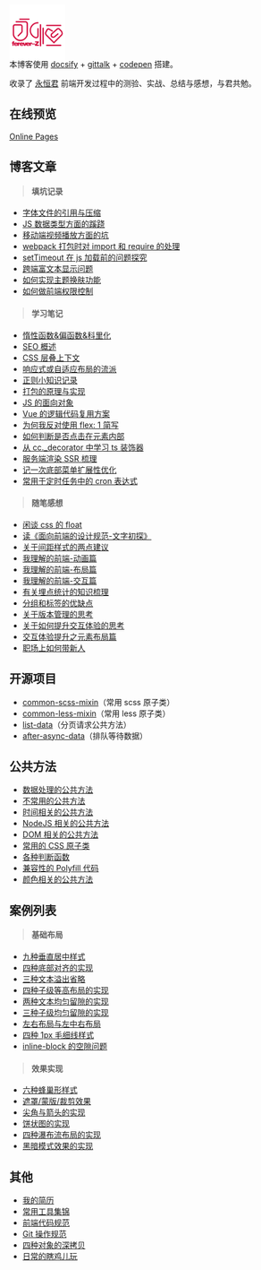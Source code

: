 <p></p>

<img src="favicon.png" width="100" style="margin:-4em 0 -1.5em" />

本博客使用 [docsify](https://docsify.js.org/#/?id=docsify) + [gittalk](https://github.com/gitalk/gitalk) + [codepen](https://codepen.io/foreverZ133/pens/public) 搭建。

收录了 [永恒君](https://github.com/forever-z-133) 前端开发过程中的测验、实战、总结与感想，与君共勉。

## 在线预览

[Online Pages](https://forever-z.cn/)

## 博客文章

> #### 填坑记录

- [字体文件的引用与压缩](https://forever-z.cn/#/./articles/topic/methods-of-custom-font-family.md)
- [JS 数据类型方面的蹊跷](https://forever-z.cn/#/./articles/topic/strangeness-of-javascript-data-type.md)
- [移动端视频播放方面的坑](https://forever-z.cn/#/./articles/topic/strangeness-of-playing-video-in-web.md)
- [webpack 打包时对 import 和 require 的处理](https://forever-z.cn/#/./articles/topic/require-async-in-webpack.md)
- [setTimeout 在 js 加载前的问题探究](https://forever-z.cn/#/./articles/topic/strangeness-between-script-load-and-timeout.md)
- [跨端富文本显示问题](https://forever-z.cn/#/./articles/topic/reasonable-use-rich-text.md)
- [如何实现主题换肤功能](https://forever-z.cn/#/./articles/topic/methods-of-custom-style-theme.md)
- [如何做前端权限控制](https://forever-z.cn/#/./articles/topic/methods-of-auth-control.md)

> #### 学习笔记

- [惰性函数&偏函数&科里化](https://forever-z.cn/#/./articles/study/currying-function.md)
- [SEO 概述](https://forever-z.cn/#/./articles/study/summary-of-seo.md)
- [CSS 层叠上下文](https://forever-z.cn/#/./articles/study/css-stacking-context.md)
- [响应式或自适应布局的流派](https://forever-z.cn/#/./articles/study/school-of-media-resize.md)
- [正则小知识记录](https://forever-z.cn/#/./articles/study/some-tips-of-regexp.md)
- [打包的原理与实现](https://forever-z.cn/#/./articles/study/principle-of-webpack.md)
- [JS 的面向对象](https://forever-z.cn/#/./articles/study/oop-in-javascript.md)
- [Vue 的逻辑代码复用方案](https://forever-z.cn/#/./articles/study/vue-logic-code-reuse.md)
- [为何我反对使用 flex: 1 简写](https://forever-z.cn/#/./articles/study/why-no-flex-abbreviation.md)
- [如何判断是否点击在元素内部](https://forever-z.cn/#/./articles/study/justify-click-inner.md)
- [从 cc._decorator 中学习 ts 装饰器](https://forever-z.cn/#/./articles/study/study-decorator-in-cocos.md)
- [服务端渲染 SSR 梳理](https://forever-z.cn/#/./articles/study/study-react-ssr.md)
- [记一次底部菜单扩展性优化](https://forever-z.cn/#/./articles/minds/menu-expandability.md)
- [常用于定时任务中的 cron 表达式](https://forever-z.cn/#/./articles/study/learn-cron-in-timeout.md)

> #### 随笔感想

- [闲谈 css 的 float](https://forever-z.cn/#/./articles/minds/bullshit-about-css-float.md)
- [读《面向前端的设计规范-文字初探》](https://forever-z.cn/#/./articles/minds/impressions-about-design-specification.md)
- [关于间距样式的两点建议](https://forever-z.cn/#/./articles/minds/suggestion-about-css-spacing.md)
- [我理解的前端-动画篇](https://forever-z.cn/#/./articles/minds/my-understanding-of-animation.md)
- [我理解的前端-布局篇](https://forever-z.cn/#/./articles/minds/my-understanding-of-layout.md)
- [我理解的前端-交互篇](https://forever-z.cn/#/./articles/minds/my-understanding-of-ux.md)
- [有关埋点统计的知识梳理](https://forever-z.cn/#/./articles/minds/summary-of-event-tracking.md)
- [分组和标签的优缺点](https://forever-z.cn/#/./articles/minds/difference-between-group-and-tag.md)
- [关于版本管理的思考](https://forever-z.cn/#/./articles/minds/think-about-branch-manager.md)
- [关于如何提升交互体验的思考](https://forever-z.cn/#/./articles/minds/how-to-promote-ux-details.md)
- [交互体验提升之元素布局篇](https://forever-z.cn/#/./articles/minds/ux-details-at-ui.md)
- [职场上如何带新人](https://forever-z.cn/#/./articles/minds/how-to-teach-new-comer.md)

## 开源项目

- [common-scss-mixin](https://www.npmjs.com/package/common-scss-mixin)（常用 scss 原子类）
- [common-less-mixin](https://www.npmjs.com/package/common-less-mixin)（常用 less 原子类）
- [list-data](https://www.npmjs.com/package/list-data)（分页请求公共方法）
- [after-async-data](https://www.npmjs.com/package/after-async-data)（排队等待数据）

## 公共方法

- [数据处理的公共方法](https://forever-z.cn/#/./pages/function/someFunction.md)
- [不常用的公共方法](https://forever-z.cn/#/./pages/function/otherFunction.md)
- [时间相关的公共方法](https://forever-z.cn/#/./pages/function/dateFunction.md)
- [NodeJS 相关的公共方法](https://forever-z.cn/#/./pages/function/nodeFunction.md)
- [DOM 相关的公共方法](https://forever-z.cn/#/./pages/function/domFunction.md)
- [常用的 CSS 原子类](https://forever-z.cn/#/./pages/function/someCSS.md)
- [各种判断函数](https://forever-z.cn/#/./pages/function/someRegExp.md)
- [兼容性的 Polyfill 代码](https://forever-z.cn/#/./pages/function/polyfillFunction.md)
- [颜色相关的公共方法](https://forever-z.cn/#/./pages/function/colorFunction.md)

## 案例列表

> #### 基础布局

- [九种垂直居中样式](https://forever-z.cn/#/./pages/layout/vertical-center.md)
- [四种底部对齐的实现](https://forever-z.cn/#/./pages/layout/child-align-bottom.md)
- [三种文本溢出省略](https://forever-z.cn/#/./pages/layout/text-overflow.md)
- [四种子级等高布局的实现](https://forever-z.cn/#/./pages/layout/child-same-height.md)
- [两种文本均匀留隙的实现](https://forever-z.cn/#/./pages/layout/text-align-justify.md)
- [三种子级均匀留隙的实现](https://forever-z.cn/#/./pages/layout/child-align-justify.md)
- [左右布局与左中右布局](https://forever-z.cn/#/./pages/layout/left-right-layout.md)
- [四种 1px 毛细线样式](https://forever-z.cn/#/./pages/layout/1px-border.md)
- [inline-block 的空隙问题](https://forever-z.cn/#/./pages/layout/inline-block-spacing.md)

> #### 效果实现

- [六种蜂巢形样式](https://forever-z.cn/#/./pages/effect/honeycomb.md)
- [遮罩/蒙版/裁剪效果](https://forever-z.cn/#/./pages/effect/css-mask.md)
- [尖角与箭头的实现](https://forever-z.cn/#/./pages/effect/css-arrow.md)
- [饼状图的实现](https://forever-z.cn/#/./pages/effect/css-pie.md)
- [四种瀑布流布局的实现](https://forever-z.cn/#/./pages/effect/masonry.md)
- [黑暗模式效果的实现](https://forever-z.cn/#/./pages/effect/dark-mode.md)

## 其他

- [我的简历](https://forever-z.cn/#/./pages/others/job-wanted.md)
- [常用工具集锦](https://forever-z.cn/#/./pages/others/tools.md)
- [前端代码规范](https://forever-z.cn/#/./pages/doc/前端代码规范.md)
- [Git 操作规范](https://forever-z.cn/#/./pages/doc/Git%20操作规范.md)
- [四种对象的深拷贝](https://forever-z.cn/#/./pages/others/deep-clone.md)
- [日常的瞎鸡儿玩](https://forever-z.cn/#/./pages/others/others.md)
